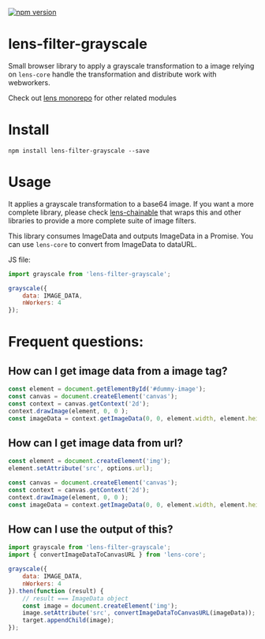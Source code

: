 [![npm version](https://badge.fury.io/js/lens-filter-grayscale.svg)](https://badge.fury.io/js/lens-filter-grayscale)

# lens-filter-grayscale

Small browser library to apply a grayscale transformation to a image relying on `lens-core` handle the transformation and distribute work with webworkers.

Check out [lens monorepo](https://github.com/canastro/lens) for other related modules

# Install

```
npm install lens-filter-grayscale --save
```

# Usage
It applies a grayscale transformation to a base64 image. If you want a more complete library, please check [lens-chainable](https://www.npmjs.com/package/lens-chainable) that wraps this and other libraries to provide a more complete suite of image filters.

This library consumes ImageData and outputs ImageData in a Promise. You can use `lens-core` to convert from ImageData to dataURL.

JS file:
```js
import grayscale from 'lens-filter-grayscale';

grayscale({
    data: IMAGE_DATA,
    nWorkers: 4
});
```

# Frequent questions:
## How can I get image data from a image tag?

```js
const element = document.getElementById('#dummy-image');
const canvas = document.createElement('canvas');
const context = canvas.getContext('2d');
context.drawImage(element, 0, 0 );
const imageData = context.getImageData(0, 0, element.width, element.height);
```

## How can I get image data from url?

```js
const element = document.createElement('img');
element.setAttribute('src', options.url);

const canvas = document.createElement('canvas');
const context = canvas.getContext('2d');
context.drawImage(element, 0, 0 );
const imageData = context.getImageData(0, 0, element.width, element.height);
```

## How can I use the output of this?

```js
import grayscale from 'lens-filter-grayscale';
import { convertImageDataToCanvasURL } from 'lens-core';

grayscale({
    data: IMAGE_DATA, 
    nWorkers: 4
}).then(function (result) {
    // result === ImageData object
    const image = document.createElement('img');
    image.setAttribute('src', convertImageDataToCanvasURL(imageData));
    target.appendChild(image);
});
```
